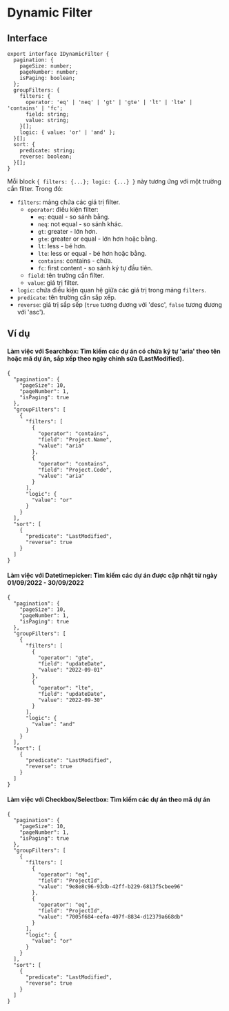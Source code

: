 # Dynamic Filter

## Interface
```
export interface IDynamicFilter {
  pagination: {
    pageSize: number;
    pageNumber: number;
    isPaging: boolean;
  };
  groupFilters: {
    filters: {
      operator: 'eq' | 'neq' | 'gt' | 'gte' | 'lt' | 'lte' | 'contains' | 'fc';
      field: string;
      value: string;
    }[];
    logic: { value: 'or' | 'and' };
  }[];
  sort: {
    predicate: string;
    reverse: boolean;
  }[];
}
```
Mỗi block `{ filters: {...}; logic: {...} }` này tương ứng với một trường cần filter.
Trong đó:
- `filters`: mảng chứa các giá trị filter.
  - `operator`: điều kiện filter:
    - `eq`: equal - so sánh bằng.
    - `neq`: not equal - so sánh khác.
    - `gt`: greater - lớn hơn.
    - `gte`: greater or equal - lớn hơn hoặc bằng.
    - `lt`: less - bé hơn.
    - `lte`: less or equal - bé hơn hoặc bằng.
    - `contains`: contains - chứa.
    - `fc`: first content - so sánh ký tự đầu tiên.
  - `field`: tên trường cần filter.
  - `value`: giá trị filter.
- `logic`: chứa điều kiện quan hệ giữa các giá trị trong mảng `filters`.
- `predicate`: tên trường cần sắp xếp.
- `reverse`: giá trị sắp sếp (`true` tương đương với 'desc', `false` tương đương với 'asc').


## Ví dụ
#### Làm việc với Searchbox: Tìm kiếm các dự án có chứa ký tự 'aria' theo tên hoặc mã dự án, sắp xếp theo ngày chỉnh sửa (LastModified).
```
{
  "pagination": {
    "pageSize": 10,
    "pageNumber": 1,
    "isPaging": true
  },
  "groupFilters": [
    {
      "filters": [
        {
          "operator": "contains",
          "field": "Project.Name",
          "value": "aria"
        },
        {
          "operator": "contains",
          "field": "Project.Code",
          "value": "aria"
        }
      ],
      "logic": {
        "value": "or"
      }
    }
  ],
  "sort": [
    {
      "predicate": "LastModified",
      "reverse": true
    }
  ]
}
```

#### Làm việc với Datetimepicker: Tìm kiếm các dự án được cập nhật từ ngày 01/09/2022 - 30/09/2022
```
{
  "pagination": {
    "pageSize": 10,
    "pageNumber": 1,
    "isPaging": true
  },
  "groupFilters": [
    {
      "filters": [
        {
          "operator": "gte",
          "field": "updateDate",
          "value": "2022-09-01"
        },
        {
          "operator": "lte",
          "field": "updateDate",
          "value": "2022-09-30"
        }
      ],
      "logic": {
        "value": "and"
      }
    }
  ],
  "sort": [
    {
      "predicate": "LastModified",
      "reverse": true
    }
  ]
}
```

#### Làm việc với Checkbox/Selectbox: Tìm kiếm các dự án theo mã dự án
```
{
  "pagination": {
    "pageSize": 10,
    "pageNumber": 1,
    "isPaging": true
  },
  "groupFilters": [
    {
      "filters": [
        {
          "operator": "eq",
          "field": "ProjectId",
          "value": "9e8e8c96-93db-42ff-b229-6813f5cbee96"
        },
        {
          "operator": "eq",
          "field": "ProjectId",
          "value": "7005f684-eefa-407f-8834-d12379a668db"
        }
      ],
      "logic": {
        "value": "or"
      }
    }
  ],
  "sort": [
    {
      "predicate": "LastModified",
      "reverse": true
    }
  ]
}
```